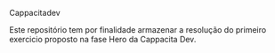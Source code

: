 Cappacitadev

Este repositório tem por finalidade armazenar a resolução do primeiro exercicio proposto na fase Hero da Cappacita Dev.

